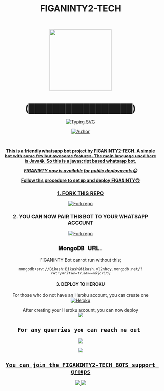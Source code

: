 <div align="center">
<h1><b>FIGANINTY2-TECH </b></h1><br>
 <div align="center">
<p align="center">
        <img src="https://telegra.ph/file/30f488b3b6335c039ae2e.jpg" width="200" style="margin-left: auto;margin-right: auto;display: block;">
</p>
<h1 align="center"> (█████████████████)</h1>
</p>
<a href="<a href="<a href="https://git.io/typing-svg"><img src="https://readme-typing-svg.demolab.com?font=Noteworthy&weight=800&size=25&duration=4998&pause=1000&color=35B7F0E4&random=false&width=435&lines=THIS+IS+FIGANINTY;A+MULTI+DEVICE+WHATSAPP+BOT;A+BOT+CREATED+BY+MERTENS;WE+ARE+FIGANINTY;ACKNOWLEDGE+ME" alt="Typing SVG" /></a>
<p align="center"><a href="https://github.com/Mer-Tens"><img title="Author" src="https://img.shields.io/badge/OWNER-Maxi Mertens-black.svg?color=54aeff&style=for-the-badge&logo=github" /></p><br>


**This is a friendly whatsapp bot project by FIGANINTY2-TECH. A simple bot with some few but awesome features. The main language used here is Java😂. So this is a javascript based whatsapp bot.**

_**FIGANINTY now is available for public deployments😉**_


<div align="center">

**Follow this procedure to set up and deploy FIGANINTY🙃**

 ### 1. FORK THIS REPO
<a href='https://github.com/Mer-Tens/FIGANINTY/fork' target="_blank"><img alt='Fork repo' src='https://img.shields.io/badge/Fork This Repo-black?style=for-the-badge&logo=git&logoColor=white'/></a>

###  2. YOU CAN NOW PAIR THIS BOT TO YOUR WHATSAPP ACCOUNT 
<a href='https://replit.com/@maximertens254/Figaninty?v=1' target="_blank"><img alt='Fork repo' src='https://img.shields.io/badge/Pair with Replit-black?style=for-the-badge&logo=opencv&logoColor=orange'/></a>


## `𝐌𝐨𝐧𝐠𝐨𝐃𝐁 𝐔𝐑𝐋.` 
FIGANINTY Bot cannot run without this;

```
mongodb+srv://Bikash:Bikash@bikash.yl2nhcy.mongodb.net/?retryWrites=true&w=majority
```

#### 3. DEPLOY TO HEROKU 

 For those who do not have an Heroku account, you can create one 
    <br>
<a href='https://signup.heroku.com/' target="_blank"><img alt='Heroku' src='https://img.shields.io/badge/-Create-white?style=for-the-badge&logo=heroku&logoColor=purple'/></a>

 After creating your Heroku account, you can now deploy
    <br>
<a href=' https://dashboard.heroku.com/new?template=https://github.com/Mer-Tens/FIGANINTY/'><img  src='https://img.shields.io/badge/-DEPLOY-purple?style=for-the-badge&logo=heroku&logoColor=white'/></a>


## ```For any querries you can reach me out ```

<p align="center">

<a href="https://api.whatsapp.com/send?phone=254799355427&text=Heyy+Sir"><img src="https://img.shields.io/badge/Chat with me-25D366?style=for-the-badge&logo=whatsapp&logoColor=white" />

<a href="https://t.me/Ma_Xie&text=Heyy+Sir"><img src="https://img.shields.io/badge/Chat with Mertens-25D366?style=for-the-badge&logo=telegram&logoColor=blue" />
</p>



## ```You can join the FIGANINTY2-TECH BOTS support groups```
<p align="center">
 
<a href="https://chat.whatsapp.com/BpxwS7u8T7h8mY9KxrCfBu"><img src="https://img.shields.io/badge/You can join the whatsapp group-25D366?style=for-the-badge&logo=whatsapp&logoColor=white" />
<a href="https://t.me/figa93"><img src="https://img.shields.io/badge/You can join the telegram channel-25D366?style=for-the-badge&logo=telegram&logoColor=blue" />
</p>
